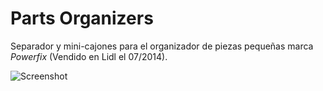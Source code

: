 ﻿Parts Organizers
================

Separador y mini-cajones para el organizador de piezas pequeñas marca *Powerfix* (Vendido en Lidl el 07/2014).

![Screenshot](https://raw.githubusercontent.com/JRodrigoTech/3D-printed-things/master/Parts%20Organizers/parts-organizer.jpg)

